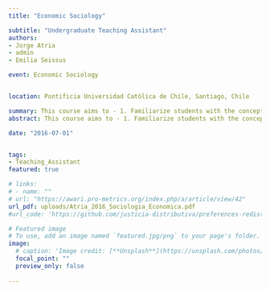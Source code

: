 ```yaml
---
title: "Economic Sociology"

subtitle: "Undergraduate Teaching Assistant"
authors:
- Jorge Atria
- admin
- Emilia Seissus

event: Economic Sociology


location: Pontificia Universidad Católica de Chile, Santiago, Chile

summary: This course aims to - 1. Familiarize students with the concepts and interpretations that underpin the sociological reflection of the economic phenomenon. 2. Analyze the relationship between economy and society, and the different ways in which economic phenomena are linked to culture, institutions, networks, norms and social structure. 3. Analyze specific problems of Chilean society based on the concepts provided by economic sociology.
abstract: This course aims to - 1. Familiarize students with the concepts and interpretations that underpin the sociological reflection of the economic phenomenon. 2. Analyze the relationship between economy and society, and the different ways in which economic phenomena are linked to culture, institutions, networks, norms and social structure. 3. Analyze specific problems of Chilean society based on the concepts provided by economic sociology.

date: "2016-07-01"


tags:
- Teaching_Assistant
featured: true

# links:
# - name: ""
# url: "https://awari.pro-metrics.org/index.php/a/article/view/42"
url_pdf: uploads/Atria_2016_Sociologia_Economica.pdf
#url_code: 'https://github.com/justicia-distributiva/preferences-redistribution-LA'

# Featured image
# To use, add an image named `featured.jpg/png` to your page's folder. 
image:
  # caption: 'Image credit: [**Unsplash**](https://unsplash.com/photos/jdD8gXaTZsc)'
  focal_point: ""
  preview_only: false
  
---
```

